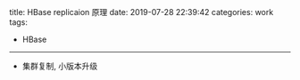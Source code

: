 title: HBase replicaion 原理
date: 2019-07-28 22:39:42
categories: work
tags: 
- HBase
---

* 集群复制, 小版本升级
